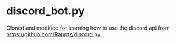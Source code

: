 # discord_bot.py

Cloned and modified for learning how to use the discord api from https://github.com/Rapptz/discord.py